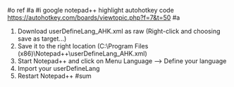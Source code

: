 #o
ref #a
#i
google notepad++ highlight autohotkey code
https://autohotkey.com/boards/viewtopic.php?f=7&t=50
#a
1. Download userDefineLang_AHK.xml as raw (Right-click and choosing
save as target...)
2. Save it to the right location (C:\Program Files
(x86)\Notepad++\userDefineLang_AHK.xml)
3. Start Notepad++ and click on Menu Language --> Define your language
4. Import your userDefineLang
5. Restart Notepad++
#sum
